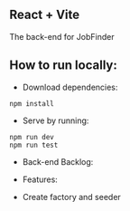 ## React + Vite

The back-end for JobFinder

## How to run locally:

- Download dependencies:
```
npm install
```

- Serve by running:
```
npm run dev
npm run test
```

- Back-end Backlog:

- Features:
 - Create factory and seeder
    